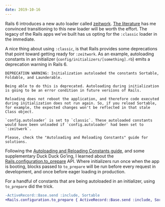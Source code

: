 ```yaml
---
date: 2019-10-16
---
```


Rails 6 introduces a new auto loader called [zeitwork][].
[The literature][] has me convinced transitioning to this new loader will be worth the effort.
The legacy of the Rails apps we’ve built has us opting for the `:classic` loader in the immediate.

A nice thing about using `:classic`, is that Rails provides some deprecations that point toward getting ready for `:zeitwork`.
As an example, autoloading constants in an initializer (`config/initializers/[something].rb`) emits a deprecation warning in Rails 6.

```
DEPRECATION WARNING: Initialization autoloaded the constants Sortable, Foldable, and Launderable.

Being able to do this is deprecated. Autoloading during initialization is going to be an error condition in future versions of Rails.

Reloading does not reboot the application, and therefore code executed during initialization does not run again. So, if you reload Sortable, for example, the expected changes won't be reflected in that stale Class object.

`config.autoloader` is set to `classic`. These autoloaded constants would have been unloaded if `config.autoloader` had been set to `:zeitwerk`.

Please, check the "Autoloading and Reloading Constants" guide for solutions.
```

Following the [Autoloading and Reloading Constants guide][], and some supplementary Duck Duck Go’ing, I learned about the [Rails.configuration.to_prepare][] API.
Where initializers run once when the app is booting, blocks passed to `to_prepare` will be run before every request in development, and once before eager loading in production.

For a handful of constants that are being autoloaded in an initializer, using `to_prepare` did the trick.

```diff
-ActiveRecord::Base.send :include, Sortable
+Rails.configuration.to_prepare { ActiveRecord::Base.send :include, Sortable }
```

[zeitwork]: https://github.com/fxn/zeitwerk
[The literature]: https://weblog.rubyonrails.org/2019/2/22/zeitwerk-integration-in-rails-6-beta-2/#autoloading-modes
[Autoloading and Reloading Constants guide]: https://guides.rubyonrails.org/autoloading_and_reloading_constants_classic_mode.html
[Rails.configuration.to_prepare]: https://guides.rubyonrails.org/configuring.html#initialization-events

